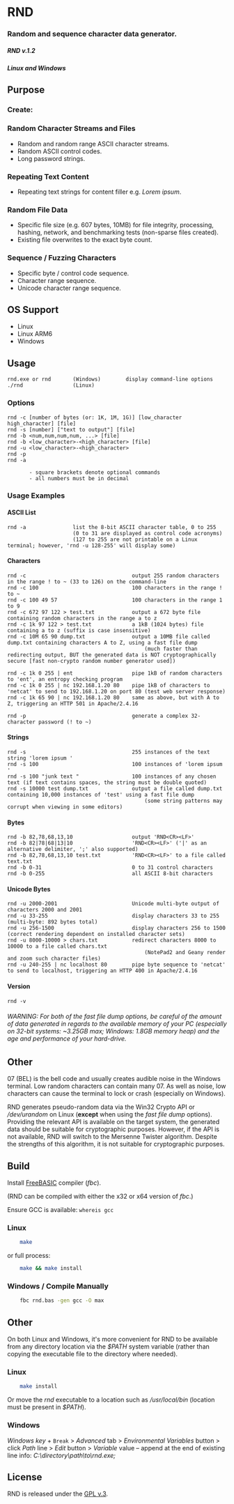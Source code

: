 
# RND

### Random and sequence character data generator.


##### RND v.1.2

##### Linux and Windows


## Purpose

### Create:

### Random Character Streams and Files

+ Random and random range ASCII character streams.
+ Random ASCII control codes.
+ Long password strings.

### Repeating Text Content

+ Repeating text strings for content filler e.g. *Lorem ipsum*.

### Random File Data

+ Specific file size (e.g. 607 bytes, 10MB) for file integrity, processing, hashing, network, and benchmarking tests (non-sparse files created).
+ Existing file overwrites to the exact byte count.

### Sequence / Fuzzing Characters

+ Specific byte / control code sequence.
+ Character range sequence.
+ Unicode character range sequence.


## OS Support

+ Linux
+ Linux ARM6
+ Windows


## Usage

    rnd.exe or rnd       (Windows)        display command-line options
    ./rnd                (Linux)


### Options

    rnd -c [number of bytes (or: 1K, 1M, 1G)] [low_character high_character] [file]
    rnd -s [number] ["text to output"] [file]
    rnd -b <num,num,num,num, ...> [file]
    rnd -b <low_character>-<high_character> [file]
    rnd -u <low_character>-<high_character>
    rnd -p
    rnd -a

           - square brackets denote optional commands
           - all numbers must be in decimal


### Usage Examples


#### ASCII List

    rnd -a               list the 8-bit ASCII character table, 0 to 255
                         (0 to 31 are displayed as control code acronyms)
                         (127 to 255 are not printable on a Linux terminal; however, 'rnd -u 128-255' will display some)


#### Characters

    rnd -c                                  output 255 random characters in the range ! to ~ (33 to 126) on the command-line
    rnd -c 100                              100 characters in the range ! to ~
    rnd -c 100 49 57                        100 characters in the range 1 to 9
    rnd -c 672 97 122 > test.txt            output a 672 byte file containing random characters in the range a to z
    rnd -c 1k 97 122 > test.txt             a 1kB (1024 bytes) file containing a to z (suffix is case insensitive)
    rnd -c 10M 65 90 dump.txt               output a 10MB file called dump.txt containing characters A to Z, using a fast file dump
                                                (much faster than redirecting output, BUT the generated data is NOT cryptographically secure [fast non-crypto random number generator used])

    rnd -c 1k 0 255 | ent                   pipe 1kB of random characters to 'ent', an entropy checking program
    rnd -c 1k 0 255 | nc 192.168.1.20 80    pipe 1kB of characters to 'netcat' to send to 192.168.1.20 on port 80 (test web server response)
    rnd -c 1k 65 90 | nc 192.168.1.20 80    same as above, but with A to Z, triggering an HTTP 501 in Apache/2.4.16

    rnd -p                                  generate a complex 32-character password (! to ~)


#### Strings

    rnd -s                                  255 instances of the text string 'lorem ipsum '
    rnd -s 100                              100 instances of 'lorem ipsum '
    rnd -s 100 "junk text "                 100 instances of any chosen text (if text contains spaces, the string must be double quoted)
    rnd -s 10000 test dump.txt              output a file called dump.txt containing 10,000 instances of 'test' using a fast file dump
                                                (some string patterns may corrupt when viewing in some editors)


#### Bytes

    rnd -b 82,78,68,13,10                   output 'RND<CR><LF>'
    rnd -b 82|78|68|13|10                   'RND<CR><LF>' ('|' as an alternative delimiter, ';' also supported)
    rnd -b 82,78,68,13,10 test.txt          'RND<CR><LF>' to a file called text.txt
    rnd -b 0-31                             0 to 31 control characters
    rnd -b 0-255                            all ASCII 8-bit characters


#### Unicode Bytes

    rnd -u 2000-2001                        Unicode multi-byte output of characters 2000 and 2001
    rnd -u 33-255                           display characters 33 to 255 (multi-byte: 892 bytes total)
    rnd -u 256-1500                         display characters 256 to 1500 (correct rendering dependent on installed character sets)
    rnd -u 8000-10000 > chars.txt           redirect characters 8000 to 10000 to a file called chars.txt
                                                (NotePad2 and Geany render and zoom such character files)
    rnd -u 240-255 | nc localhost 80        pipe byte sequence to 'netcat' to send to localhost, triggering an HTTP 400 in Apache/2.4.16


#### Version

    rnd -v


###### WARNING: For both of the fast file dump options, be careful of the amount of data generated in regards to the available memory of your PC (especially on 32-bit systems: ~3.25GB max; Windows: 1.8GB memory heap) and the age and performance of your hard-drive.


## Other

07 (BEL) is the bell code and usually creates audible noise in the Windows terminal. Low random characters can contain many 07. As well as noise, low characters can cause the terminal to lock or crash (especially on Windows).

RND generates pseudo-random data via the Win32 Crypto API or */dev/urandom* on Linux (**except** when using the *fast file dump* options). Providing the relevant API is available on the target system, the generated data should be suitable for cryptographic purposes. However, if the API is not available, RND will switch to the Mersenne Twister algorithm. Despite the strengths of this algorithm, it is not suitable for cryptographic purposes.


## Build

Install [FreeBASIC](http://www.freebasic.net/forum/viewforum.php?f=1) compiler (*fbc*).

(RND can be compiled with either the x32 or x64 version of *fbc*.)

Ensure GCC is available: `whereis gcc`


### Linux

```bash
    make
```

or full process:

```bash
    make && make install
```


### Windows / Compile Manually

```bash
    fbc rnd.bas -gen gcc -O max
```


## Other

On both Linux and Windows, it's more convenient for RND to be available from any directory location via the *$PATH* system variable (rather than copying the executable file to the directory where needed).


### Linux

```bash
    make install
```

Or move the *rnd* executable to a location such as */usr/local/bin* (location must be present in *$PATH*).


### Windows

*Windows key* + `Break` > *Advanced* tab > *Environmental Variables* button > click *Path* line > *Edit* button > *Variable* value &ndash; append at the end of existing line info: *C:\directory\path\to\rnd.exe\;*


## License

RND is released under the [GPL v.3](https://www.gnu.org/licenses/gpl-3.0.html).
